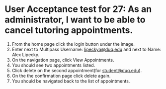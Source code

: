 # User Acceptance test for 27: As an administrator, I want to be able to cancel tutoring appointments.

1. From the home page click the login button under the image.
2. Enter next to Multipass Username: lipeckya@duq.edu and next to Name: Alex Lipecky.
3. On the navigation page, click View Appointments.
4. You should see two appointments listed.
5. Click delete on the second appointment(for student@duq.edu).
6. On the the confirmation page click delete again.
7. You should be navigated back to the list of appointments.